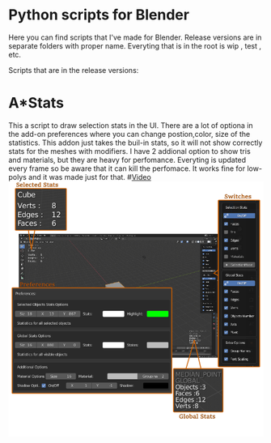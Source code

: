 Python scripts for Blender
========================== 
Here you can find scripts that I've made for Blender. Release versions are in separate folders with proper name. Everyting that is in the root is wip , test , etc.

Scripts that are in the release versions:

# A*Stats

This a script to draw selection stats in the UI. There are a lot of optiona in the add-on preferences where you can change postion,color, size of the statistics.
This addon just takes the buil-in stats, so it will not show correctly stats for the meshes with modifiers.
I have 2 addional option to show tris and materials, but they are heavy for perfomance. Everyting is updated every frame so be aware that it can kill the perfomace. It works fine for low-polys and it was made just for that.
#[Video](https://www.youtube.com/watch?v=6Ra_2eng3XE&t=83s)
![Astats](https://github.com/YuriyAndropov/blenderPython/blob/master/img/AStats.png)

